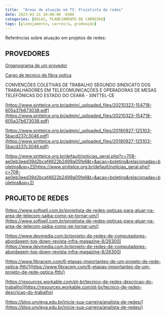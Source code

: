 ```yaml
---
title:  "Áreas de atuação em TI: Projetista de redes"
date: 2023-03-21 10:00:00 -0300
categories: [AULAS, PLANEJAMENTO DE CARREIRA]
tags: [planejamento, carreira, graduação]
---
```

Referências sobre atuação em projetos de redes:

## PROVEDORES

[Organograma de um provedor](https://www.ispblog.com.br/2017/05/17/organograma-de-um-provedor/)

[Cargo de tecnico de fibra optica](https://www.vagas.com.br/cargo/tecnico-de-fibra-optica)

CONVENÇÕES COLETIVAS DE TRABALHO SEGUNDO SINDICATO DOS TRABALHADORES EM TELECOMUNICAÇÕES E OPERADORAS DE MESAS TELEFÔNICAS DO ESTADO DO CEARÁ - SINTTEL-CE

[https://www.sinttelce.org.br/admin/_uploaded_files/20210323-154718-605a37b673038.pdf](https://www.sinttelce.org.br/admin/_uploaded_files/20210323-154718-605a37b673038.pdf)

[https://www.sinttelce.org.br/admin/_uploaded_files/20180927-125103-5bacd237c3046.pdf](https://www.sinttelce.org.br/admin/_uploaded_files/20180927-125103-5bacd237c3046.pdf)

[https://www.sinttelce.org.br/default/noticias_geral.php?c=708-ae0eb3eed39d2bcef4622b2499a05fe6&t=&acao=boletins&relacionadas=boletins&op=2](https://www.sinttelce.org.br/default/noticias_geral.php?c=708-ae0eb3eed39d2bcef4622b2499a05fe6&t=&acao=boletins&relacionadas=boletins&op=2)

## PROJETO DE REDES

[https://www.softsell.com.br/projetista-de-redes-opticas-para-atuar-na-area-de-telecom-saiba-como-se-tornar-um/](https://www.softsell.com.br/projetista-de-redes-opticas-para-atuar-na-area-de-telecom-saiba-como-se-tornar-um/)

[https://www.devmedia.com.br/projeto-de-redes-de-computadores-abordagem-top-down-revista-infra-magazine-8/26300](https://www.devmedia.com.br/projeto-de-redes-de-computadores-abordagem-top-down-revista-infra-magazine-8/26300)

[https://www.fibracem.com/6-etapas-importantes-de-um-projeto-de-rede-optica-ftth/](https://www.fibracem.com/6-etapas-importantes-de-um-projeto-de-rede-optica-ftth/)

[https://resources.workable.com/pt-br/tecnico-de-redes-descricao-do-trabalho](https://resources.workable.com/pt-br/tecnico-de-redes-descricao-do-trabalho)

[https://blog.unyleya.edu.br/inicie-sua-carreira/analista-de-redes/](https://blog.unyleya.edu.br/inicie-sua-carreira/analista-de-redes/)
